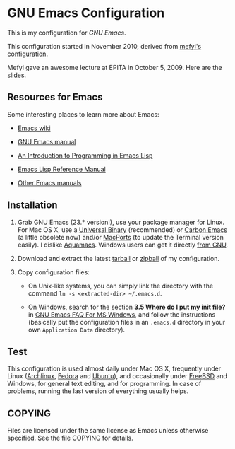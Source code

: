 # GNU Emacs Configuration #

This is my configuration for _GNU Emacs_.

This configuration started in November 2010, derived from [mefyl's
configuration][mefylconf].

Mefyl gave an awesome lecture at EPITA in October 5, 2009. Here are
the [slides][mefylslides].

## Resources for Emacs ##

Some interesting places to learn more about Emacs:

* [Emacs wiki][emacswiki]

* [GNU Emacs manual][emacsman]

* [An Introduction to Programming in Emacs Lisp][elispintro]

* [Emacs Lisp Reference Manual][elispman]

* [Other Emacs manuals][otherman]

## Installation ##

1. Grab GNU Emacs (23.* version!), use your package manager for
Linux. For Mac OS X, use a [Universal Binary][emacsformacosx]
(recommended) or [Carbon Emacs][carbonemacs] (a little obsolete now)
and/or [MacPorts][macports] (to update the Terminal version easily).
I dislike [Aquamacs][aquamacs].  Windows users can get it directly
[from GNU][emacswin].

2. Download and extract the latest [tarball][tarball] or
[zipball][zipball] of my configuration.

3. Copy configuration files:

    * On Unix-like systems, you can simply link the directory with the
      command `ln -s <extracted-dir> ~/.emacs.d`.

    * On Windows, search for the section **3.5 Where do I put my init
      file?** in [GNU Emacs FAQ For MS Windows][emacsfaqwin], and
      follow the instructions (basically put the configuration files
      in an `.emacs.d` directory in your own `Application Data`
      directory).

## Test ##

This configuration is used almost daily under Mac OS X, frequently
under Linux ([Archlinux][archlinux], [Fedora][fedora] and
[Ubuntu][ubuntu]), and occasionally under [FreeBSD][freebsd] and
Windows, for general text editing, and for programming.  In case of
problems, running the last version of everything usually helps.

## COPYING ##

Files are licensed under the same license as Emacs unless otherwise
specified.  See the file COPYING for details.


[mefylconf]: https://github.com/downloads/sillage/emacs/mefyl-emacs-conf.tar.bz2
[mefylslides]: https://github.com/downloads/sillage/emacs/mefyl-emacs-conf.pdf
[emacswiki]: http://www.emacswiki.org/
[emacsman]: http://www.gnu.org/software/emacs/manual/html_node/emacs/index.html
[elispintro]: http://www.gnu.org/software/emacs/emacs-lisp-intro/html_node/index.html
[elispman]: http://www.gnu.org/software/emacs/manual/html_node/elisp/index.html
[otherman]: http://www.gnu.org/software/emacs/manual/index.html
[emacsformacosx]: http://emacsformacosx.com/
[carbonemacs]: http://homepage.mac.com/zenitani/emacs-e.html
[macports]: http://www.macports.org/
[aquamacs]: http://aquamacs.org/
[emacswin]: http://ftp.gnu.org/pub/gnu/emacs/windows/
[tarball]: https://github.com/sillage/emacs/tarball/master
[zipball]: https://github.com/sillage/emacs/zipball/master
[emacsfaqwin]: http://www.gnu.org/software/emacs/windows/
[archlinux]: http://www.archlinux.org/
[fedora]: http://fedoraproject.org/
[ubuntu]: http://www.ubuntu.com/
[freebsd]: http://www.freebsd.org/
